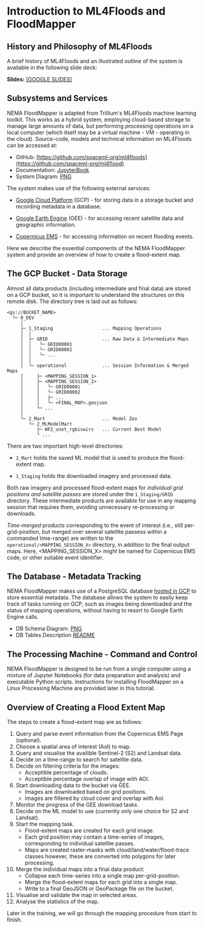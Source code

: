 # Introduction to ML4Floods and FloodMapper


## History and Philosophy of ML4Floods

A brief history of ML4Floods and an illustrated outline of the system
is available in the following slide deck:

**Slides:** [[GOOGLE SLIDES]](https://docs.google.com/presentation/d/1_E0wAscHeM68X99P9Ivn2uYYC9n8dLTqmUD7HwMwMGM/edit?usp=sharing)


## Subsystems and Services

NEMA FloodMapper is adapted from Trillium's ML4Floods machine learning
toolkit. This works as a hybrid system, employing cloud-based storage
to manage large amounts of data, but performing processing operations
on a local computer (which itself may be a virtual machine - VM -
operating in the cloud). Source-code, models and technical information
on ML4Floods can be accessed at:

 * GitHub: [https://github.com/spaceml-org/ml4floods](https://github.com/spaceml-org/ml4flood)
 * Documentation: [JupyterBook](https://github.com/spaceml-org/ml4floods/tree/main/jupyterbook/content)
 * System Diagram: [PNG](https://raw.githubusercontent.com/spaceml-org/ml4floods/main/jupyterbook/content/intro/ml4cc_diagram_export.png)

The system makes use of the following external services:

 * [Google Cloud Platform](https://cloud.google.com/) (GCP) - for
   storing data in a storage bucket and recording metadata in a database.
 
 * [Google Earth Engine](https://earthengine.google.com/) (GEE) - for
   accessing recent satellite data and geographic information.

 * [Copernicus EMS](https://emergency.copernicus.eu/) - for accessing
   information on recent flooding events.

Here we describe the essential components of the NEMA FloodMapper
system and provide an overview of how to create a flood-extent map.


## The GCP Bucket - Data Storage

Almost all data products (including intermediate and final data) are
stored on a GCP bucket, so it is important to understand the 
structures on this remote disk. The directory tree is laid out as follows:

```
<gs://BUCKET_NAME>
  └─ 0_DEV
     │
     ├─ 1_Staging                  ... Mapping Operations
     │  │
     │  ├─ GRID                    ... Raw Data & Intermediate Maps
     │  │   └─ GRID00001
     │  │   └─ GRID00002
     │  │   └─ ...
     │  │
     │  └─ operational             ... Session Information & Merged Maps
     │     ├─ <MAPPING_SESSION_1>
     │     ├─ <MAPPING_SESSION_2>
     │     │   └─ GRID00001
     │     │   └─ GRID00002
     │     │   ├─ ...
     │     │   └─ <FINAL_MAP>.geojson
     │     └─ ...
     │
     └─ 2_Mart                     ... Model Zoo
        └─ 2_MLModelMart
           ├─ WF2_unet_rgbiswirs   ... Current Best Model
           └ ...
```

There are two important high-level directories:

 * ```2_Mart``` holds the saved ML model that is used to produce the
   flood-extent map.

 * ```1_Staging``` holds the downloaded imagery and processed data.

Both raw imagery and processed flood-extent maps for *individual grid
positions and satellite passes* are stored under the ```1_Staging/GRID```
directory. These intermediate products are available for use in any
mapping session that requires them, avoiding unnecessary
re-processing or downloads.

*Time-merged* products corresponding to the event of interest (i.e.,
still per-grid-position, but merged over several satellite passess
within a commanded time-range) are written to the
```operational/<MAPPING_SESSION_X>``` directory, in addition to the
final output maps. Here, <MAPPING_SESSION_X> might be named for
Copernicus EMS code, or other suitable event identifier.


## The Database - Metadata Tracking

NEMA FloodMapper makes use of a PostgreSQL database [hosted in
GCP](https://cloud.google.com/sql/docs/postgres) to store essential
metadata. The database allows the system to easily keep track of tasks
running on GCP, such as images being downloaded and the status of
mapping operations, without having to resort to Google Earth Engine
calls.

 * DB Schema Diagram: [PNG](documents/floodmapper-db_schema.png)
 * DB Tables Description [README](documents/FloodMapper-DB_Description.md)


## The Processing Machine - Command and Control

NEMA FloodMapper is designed to be run from a single computer using a
mixture of Jupyter Notebooks (for data preparation and analysis) and
executable Python scripts. Instructions for installing FloodMapper on
a Linux Processing Machine are provided later in this tutorial.


## Overview of Creating a Flood Extent Map

The steps to create a flood-extent map are as follows:

 1. Query and parse event information from the Copernicus EMS Page (optional).
 1. Choose a spatial area of interest (AoI) to map.
 1. Query and visualise the availible Sentinel-2 (S2) and Landsat data.
 1. Decide on a time-range to search for satellite data.
 1. Decide on filtering criteria for the images:
    * Acceptible percentage of clouds.
    * Acceptible percentage overlap of image with AOI.
 1. Start downloading data to the bucket via GEE.
    * Images are downloaded based on grid positions.
    * Images are filtered by cloud cover and overlap with AoI.
 1. Monitor the progress of the GEE download tasks.
 1. Decide on the ML model to use (currently only one choice for S2
    and Landsat).
 1. Start the mapping task.
    * Flood-extent maps are created for each grid image.
    * Each grid position may contain a time-series of images, corresponding
      to individual satellite passes.
    * Maps are created raster-masks with cloud/land/water/flood-trace classes
      however, these are converted into polygons for later processing.
 1. Merge the individual maps into a final data product:
    * Collapse each time-series into a single map per-grid-position.
    * Merge the flood-extent maps for each grid into a single map.
    * Write to a final GeoJSON or GeoPackage file on the bucket.
 1. Visualise and validate the map in selected areas.
 1. Analyse the statistics of the map.

Later in the training, we will go through the mapping procedure from
start to finish.
